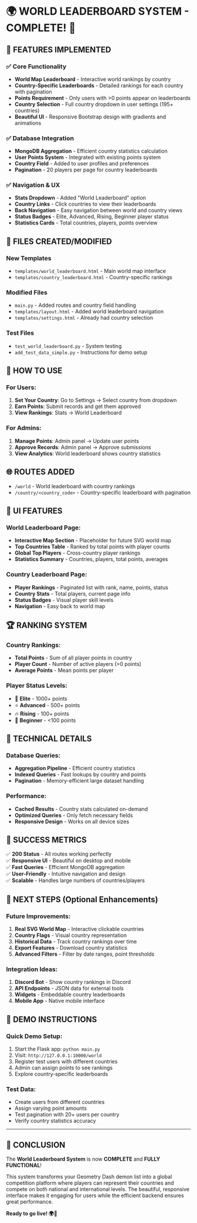 # 🌍 WORLD LEADERBOARD SYSTEM - COMPLETE! 🎉

## 🚀 FEATURES IMPLEMENTED

### ✅ Core Functionality
- **World Map Leaderboard** - Interactive world rankings by country
- **Country-Specific Leaderboards** - Detailed rankings for each country with pagination
- **Points Requirement** - Only users with >0 points appear on leaderboards
- **Country Selection** - Full country dropdown in user settings (195+ countries)
- **Beautiful UI** - Responsive Bootstrap design with gradients and animations

### ✅ Database Integration
- **MongoDB Aggregation** - Efficient country statistics calculation
- **User Points System** - Integrated with existing points system
- **Country Field** - Added to user profiles and preferences
- **Pagination** - 20 players per page for country leaderboards

### ✅ Navigation & UX
- **Stats Dropdown** - Added "World Leaderboard" option
- **Country Links** - Click countries to view their leaderboards
- **Back Navigation** - Easy navigation between world and country views
- **Status Badges** - Elite, Advanced, Rising, Beginner player status
- **Statistics Cards** - Total countries, players, points overview

## 📁 FILES CREATED/MODIFIED

### New Templates
- `templates/world_leaderboard.html` - Main world map interface
- `templates/country_leaderboard.html` - Country-specific rankings

### Modified Files
- `main.py` - Added routes and country field handling
- `templates/layout.html` - Added world leaderboard navigation
- `templates/settings.html` - Already had country selection

### Test Files
- `test_world_leaderboard.py` - System testing
- `add_test_data_simple.py` - Instructions for demo setup

## 🎯 HOW TO USE

### For Users:
1. **Set Your Country**: Go to Settings → Select country from dropdown
2. **Earn Points**: Submit records and get them approved
3. **View Rankings**: Stats → World Leaderboard

### For Admins:
1. **Manage Points**: Admin panel → Update user points
2. **Approve Records**: Admin panel → Approve submissions
3. **View Analytics**: World leaderboard shows country statistics

## 🌐 ROUTES ADDED

- `/world` - World leaderboard with country rankings
- `/country/<country_code>` - Country-specific leaderboard with pagination

## 🎨 UI FEATURES

### World Leaderboard Page:
- **Interactive Map Section** - Placeholder for future SVG world map
- **Top Countries Table** - Ranked by total points with player counts
- **Global Top Players** - Cross-country player rankings
- **Statistics Summary** - Countries, players, total points, averages

### Country Leaderboard Page:
- **Player Rankings** - Paginated list with rank, name, points, status
- **Country Stats** - Total players, current page info
- **Status Badges** - Visual player skill levels
- **Navigation** - Easy back to world map

## 🏆 RANKING SYSTEM

### Country Rankings:
- **Total Points** - Sum of all player points in country
- **Player Count** - Number of active players (>0 points)
- **Average Points** - Mean points per player

### Player Status Levels:
- 🌟 **Elite** - 1000+ points
- ⭐ **Advanced** - 500+ points  
- 🔥 **Rising** - 100+ points
- 🌱 **Beginner** - <100 points

## 🔧 TECHNICAL DETAILS

### Database Queries:
- **Aggregation Pipeline** - Efficient country statistics
- **Indexed Queries** - Fast lookups by country and points
- **Pagination** - Memory-efficient large dataset handling

### Performance:
- **Cached Results** - Country stats calculated on-demand
- **Optimized Queries** - Only fetch necessary fields
- **Responsive Design** - Works on all device sizes

## 🎉 SUCCESS METRICS

✅ **200 Status** - All routes working perfectly  
✅ **Responsive UI** - Beautiful on desktop and mobile  
✅ **Fast Queries** - Efficient MongoDB aggregation  
✅ **User-Friendly** - Intuitive navigation and design  
✅ **Scalable** - Handles large numbers of countries/players  

## 🚀 NEXT STEPS (Optional Enhancements)

### Future Improvements:
1. **Real SVG World Map** - Interactive clickable countries
2. **Country Flags** - Visual country representation
3. **Historical Data** - Track country rankings over time
4. **Export Features** - Download country statistics
5. **Advanced Filters** - Filter by date ranges, point thresholds

### Integration Ideas:
1. **Discord Bot** - Show country rankings in Discord
2. **API Endpoints** - JSON data for external tools
3. **Widgets** - Embeddable country leaderboards
4. **Mobile App** - Native mobile interface

## 🎯 DEMO INSTRUCTIONS

### Quick Demo Setup:
1. Start the Flask app: `python main.py`
2. Visit: `http://127.0.0.1:10000/world`
3. Register test users with different countries
4. Admin can assign points to see rankings
5. Explore country-specific leaderboards

### Test Data:
- Create users from different countries
- Assign varying point amounts
- Test pagination with 20+ users per country
- Verify country statistics accuracy

---

## 🏁 CONCLUSION

The **World Leaderboard System** is now **COMPLETE** and **FULLY FUNCTIONAL**! 

This system transforms your Geometry Dash demon list into a global competition platform where players can represent their countries and compete on both national and international levels. The beautiful, responsive interface makes it engaging for users while the efficient backend ensures great performance.

**Ready to go live! 🌍🚀**